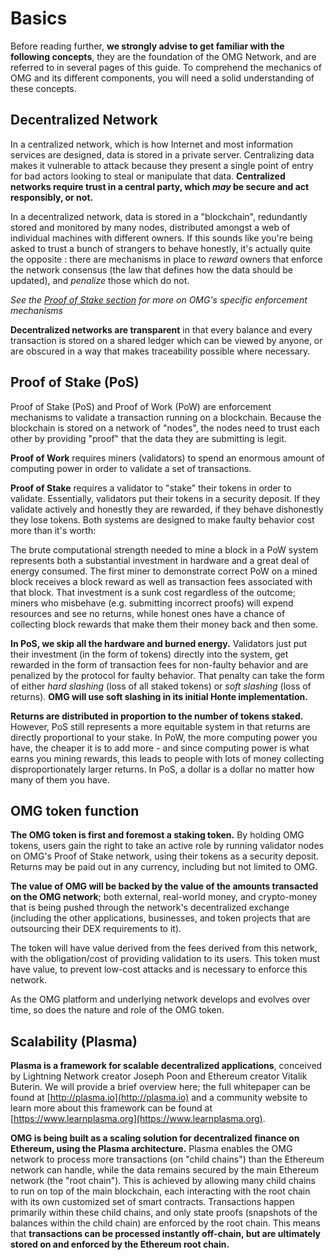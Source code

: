 # Basics

Before reading further, **we strongly advise to get familiar with the following concepts**, they are the foundation of the OMG Network, and are referred to in several pages of this guide. To comprehend the mechanics of OMG and its different components, you will need a solid understanding of these concepts.

## Decentralized Network

In a centralized network, which is how Internet and most information services are designed, data is stored in a private server. Centralizing data makes it vulnerable to attack because they present a single point of entry for bad actors looking to steal or manipulate that data. **Centralized networks require trust in a central party, which _may_ be secure and act responsibly, or not.**

In a decentralized network, data is stored in a "blockchain", redundantly stored and monitored by many nodes, distributed amongst a web of individual machines with different owners. If this sounds like you're being asked to trust a bunch of strangers to behave honestly, it's actually quite the opposite : there are mechanisms in place to _reward_ owners that enforce the network consensus (the law that defines how the data should be updated), and _penalize_ those which do not.

_See the [Proof of Stake section](#proof-of-stake-pos) for more on OMG's specific enforcement mechanisms_

**Decentralized networks are transparent** in that every balance and every transaction is stored on a shared ledger which can be viewed by anyone, or are obscured in a way that makes traceability possible where necessary.


## Proof of Stake (PoS)

Proof of Stake (PoS) and Proof of Work (PoW) are enforcement mechanisms to validate a transaction running on a blockchain. Because the blockchain is stored on a network of "nodes", the nodes need to trust each other by providing "proof" that the data they are submitting is legit.

**Proof of Work** requires miners (validators) to spend an enormous amount of computing power in order to validate a set of transactions. 

**Proof of Stake** requires a validator to "stake" their tokens in order to validate. Essentially, validators put their tokens in a security deposit. If they validate actively and honestly they are rewarded, if they behave dishonestly they lose tokens. Both systems are designed to make faulty behavior cost more than it's worth:

The brute computational strength needed to mine a block in a PoW system represents both a substantial investment in hardware and a great deal of energy consumed. The first miner to demonstrate correct PoW on a mined block receives a block reward as well as transaction fees associated with that block. That investment is a sunk cost regardless of the outcome; miners who misbehave (e.g. submitting incorrect proofs) will expend resources and see no returns, while honest ones have a chance of collecting block rewards that make them their money back and then some.

**In PoS, we skip all the hardware and burned energy.** Validators just put their investment (in the form of tokens) directly into the system, get rewarded in the form of transaction fees for non-faulty behavior and are penalized by the protocol for faulty behavior. That penalty can take the form of either _hard slashing_ (loss of all staked tokens) or _soft slashing_ (loss of returns). **OMG will use soft slashing in its initial Honte implementation.**

**Returns are distributed in proportion to the number of tokens staked.** However, PoS still represents a more equitable system in that returns are directly proportional to your stake. In PoW, the more computing power you have, the cheaper it is to add more - and since computing power is what earns you mining rewards, this leads to people with lots of money collecting disproportionately larger returns. In PoS, a dollar is a dollar no matter how many of them you have.  


## OMG token function

**The OMG token is first and foremost a staking token.** By holding OMG tokens, users gain the right to take an active role by running validator nodes on OMG's Proof of Stake network, using their tokens as a security deposit. Returns may be paid out in any currency, including but not limited to OMG. 

**The value of OMG will be backed by the value of the amounts transacted on the OMG network**; both external, real-world money, and crypto-money that is being pushed through the network's decentralized exchange (including the other applications, businesses, and token projects that are outsourcing their DEX requirements to it).

The token will have value derived from the fees derived from this network, with the obligation/cost of providing validation to its users. This token must have value, to prevent low-cost attacks and is necessary to enforce this network.

As the OMG platform and underlying network develops and evolves over time, so does the nature and role of the OMG token.


## Scalability (Plasma)

**Plasma is a framework for scalable decentralized applications**, conceived by Lightning Network creator Joseph Poon and Ethereum creator Vitalik Buterin. We will provide a brief overview here; the full whitepaper can be found at [http://plasma.io](http://plasma.io) and a community website to learn more about this framework can be found at [https://www.learnplasma.org](https://www.learnplasma.org).

**OMG is being built as a scaling solution for decentralized finance on Ethereum, using the Plasma architecture.** Plasma enables the OMG network to process more transactions (on "child chains") than the Ethereum network can handle, while the data remains secured by the main Ethereum network (the "root chain"). This is achieved by allowing many child chains to run on top of the main blockchain, each interacting with the root chain with its own customized set of smart contracts. Transactions happen primarily within these child chains, and only state proofs (snapshots of the balances within the child chain) are enforced by the root chain. This means that **transactions can be processed instantly off-chain, but are ultimately stored on and enforced by the Ethereum root chain.**
